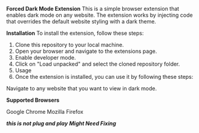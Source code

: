 **Forced Dark Mode Extension**
This is a simple browser extension that enables dark mode on any website. The extension works by injecting code that overrides the default website styling with a dark theme.

**Installation**
To install the extension, follow these steps:

1. Clone this repository to your local machine.
2. Open your browser and navigate to the extensions page.
3. Enable developer mode.
4. Click on "Load unpacked" and select the cloned repository folder.
5. Usage
6. Once the extension is installed, you can use it by following these steps:

Navigate to any website that you want to view in dark mode.

**Supported Browsers**

Google Chrome
Mozilla Firefox

***this is not plug and play***
***Might Need Fixing*** 
